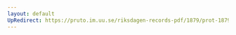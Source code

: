 ```yaml
---
layout: default
UpRedirect: https://pruto.im.uu.se/riksdagen-records-pdf/1879/prot-1879--fk--035/prot-1879--fk--035_035.pdf
---
```

